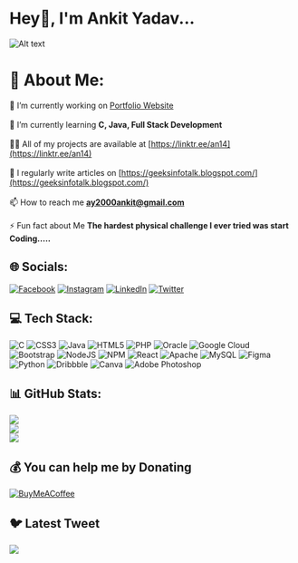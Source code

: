 # Hey👋, I'm Ankit Yadav...
![Alt text](https://repository-images.githubusercontent.com/462900780/0a10af70-6cbf-46df-9071-0ff586a3b1d6)
# 💫 About Me:
🔭 I’m currently working on [Portfolio Website](https://ay14179027994.wordpress.com)<br><br>🌱 I’m currently learning **C, Java, Full Stack Development**<br><br>👨‍💻 All of my projects are available at [https://linktr.ee/an14](https://linktr.ee/an14)<br><br>📝 I regularly write articles on [https://geeksinfotalk.blogspot.com/](https://geeksinfotalk.blogspot.com/)<br><br>📫 How to reach me **ay2000ankit@gmail.com**<br><br>⚡ Fun fact about Me **The hardest physical challenge I ever tried was start Coding.....**


## 🌐 Socials:
[![Facebook](https://img.shields.io/badge/Facebook-%231877F2.svg?logo=Facebook&logoColor=white)](https://facebook.com/https://www.facebook.com/profile.php?id=100008014989890) [![Instagram](https://img.shields.io/badge/Instagram-%23E4405F.svg?logo=Instagram&logoColor=white)](https://instagram.com/ankittt14_) [![LinkedIn](https://img.shields.io/badge/LinkedIn-%230077B5.svg?logo=linkedin&logoColor=white)](https://linkedin.com/in/https://www.linkedin.com/in/ankit-yadav-75721a215) [![Twitter](https://img.shields.io/badge/Twitter-%231DA1F2.svg?logo=Twitter&logoColor=white)](https://twitter.com/Ankitkr0fficial) 

## 💻 Tech Stack:
![C](https://img.shields.io/badge/c-%2300599C.svg?style=plastic&logo=c&logoColor=white) ![CSS3](https://img.shields.io/badge/css3-%231572B6.svg?style=plastic&logo=css3&logoColor=white) ![Java](https://img.shields.io/badge/java-%23ED8B00.svg?style=plastic&logo=java&logoColor=white) ![HTML5](https://img.shields.io/badge/html5-%23E34F26.svg?style=plastic&logo=html5&logoColor=white) ![PHP](https://img.shields.io/badge/php-%23777BB4.svg?style=plastic&logo=php&logoColor=white) ![Oracle](https://img.shields.io/badge/Oracle-F80000?style=plastic&logo=oracle&logoColor=white) ![Google Cloud](https://img.shields.io/badge/Google%20Cloud-%234285F4.svg?style=plastic&logo=google-cloud&logoColor=white) ![Bootstrap](https://img.shields.io/badge/bootstrap-%23563D7C.svg?style=plastic&logo=bootstrap&logoColor=white) ![NodeJS](https://img.shields.io/badge/node.js-6DA55F?style=plastic&logo=node.js&logoColor=white) ![NPM](https://img.shields.io/badge/NPM-%23000000.svg?style=plastic&logo=npm&logoColor=white) ![React](https://img.shields.io/badge/react-%2320232a.svg?style=plastic&logo=react&logoColor=%2361DAFB) ![Apache](https://img.shields.io/badge/apache-%23D42029.svg?style=plastic&logo=apache&logoColor=white) ![MySQL](https://img.shields.io/badge/mysql-%2300f.svg?style=plastic&logo=mysql&logoColor=white) 	![Figma](https://img.shields.io/badge/figma-%23F24E1E.svg?style=plastic&logo=figma&logoColor=white) ![Python](https://img.shields.io/badge/python-%23F24E1E.svg?style=plastic&logo=python&logoColor=blue) ![Dribbble](https://img.shields.io/badge/Dribbble-EA4C89?style=plastic&logo=dribbble&logoColor=white) ![Canva](https://img.shields.io/badge/Canva-%2300C4CC.svg?style=plastic&logo=Canva&logoColor=white) ![Adobe Photoshop](https://img.shields.io/badge/adobephotoshop-%2331A8FF.svg?style=plastic&logo=adobephotoshop&logoColor=white)
## 📊 GitHub Stats:
![](https://github-readme-stats.vercel.app/api?username=ankityadav14&theme=radical&hide_border=false&include_all_commits=false&count_private=false)<br/>
![](https://github-readme-streak-stats.herokuapp.com/?user=ankityadav14&theme=radical&hide_border=false)<br/>
![](https://github-readme-stats.vercel.app/api/top-langs/?username=ankityadav14&theme=radical&hide_border=false&include_all_commits=false&count_private=false&layout=compact)

## 💰 You can help me by Donating
  [![BuyMeACoffee](https://img.shields.io/badge/Buy%20Me%20a%20Coffee-ffdd00?style=for-the-badge&logo=buy-me-a-coffee&logoColor=black)](https://buymeacoffee.com/ankittt14) 
  
## 🐦 Latest Tweet
[![](https://gtce.itsvg.in/api?username=AnkitkrOfficial)](https://github.com/VishwaGauravIn/github-twitter-card-embed)

  

  
<!-- Proudly created with GPRM ( https://gprm.itsvg.in ) -->
